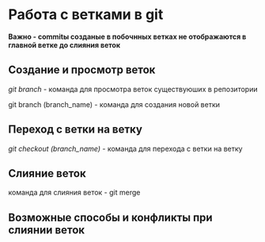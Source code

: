 # Работа с ветками в git

**Важно - commitы созданые в побочнных ветках не отображаются в главной ветке до слияния веток** 

## Создание и просмотр веток 

*git branch* - команда для просмотра веток существуюших в репозитории

git branch (branch_name) - команда для создания новой ветки

## Переход с ветки на ветку

*git checkout (branch_name)* - команда для перехода с ветки на ветку

## Слияние веток

команда для слияния веток - git merge

## Возможные способы и конфликты при слиянии веток